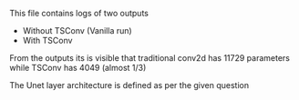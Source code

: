 This file contains logs of two outputs 
- Without TSConv (Vanilla run)
- With TSConv

From the outputs its is visible that traditional conv2d has 11729 parameters while TSConv has 4049 (almost 1/3)

The Unet layer architecture is defined as per the given question